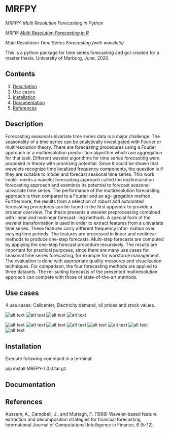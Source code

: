 # MRFPY
*MRFPY: Multi Resolution Forecasting in Python*

*MRFR: [Multi Resolution Forecasting in R](https://github.com/Quirinms/MRFR)*

*Multi Resolution Time Series Forecasting (with wavelets)*

This is a python package for time series forecasting and got created for a master thesis, University of Marburg, June, 2020.

## Contents

1. [Description](#description)
2. [Use cases](#use-cases)
3. [Installation](#installation)
4. [Documentation](#documentation)
5. [References](#references)

## Description

Forecasting seasonal univariate time series data is a major challenge. The seasonality
of a time series can be analytically investigated with Fourier or multiresolution theory.
There are forecasting procedures using a Fourier approach or a multiresolution predic-
tion algorithm which use aggregation for that task. Different wavelet algorithms for
time series forecasting were proposed in theory with promising potential. Since it could
be shown that wavelets recognize time localized frequency components, the question
is if they are suitable to model and forecast seasonal time series. This work imple-
ments a wavelet forecasting approach called the multiresolution forecasting approach
and examines its potential to forecast seasonal univariate time series. The performance
of the multiresolution forecasting approach is then compared to a Fourier and an ag-
gregation method. Furthermore, the results from a selection of robust and automated
forecasting procedures can be found in the first appendix to provide a broader overview.
The thesis presents a wavelet preprocessing combined with linear and nonlinear forecast-
ing methods. A special form of the wavelet transformation is used in order to extract
features from a univariate time series. These features carry different frequency infor-
mation over varying time periods. The features are processed in linear and nonlinear
methods to produce one-step forecasts. Multi-step forecasts are computed by applying
the one-step forecast procedure recursively.
The results are important for practical purposes, since there are many use cases for
seasonal time series forecasting, for example for workforce management.
The evaluation is done with appropriate quality measures and visualization techniques.
For comparison, the four forecasting methods are applied to three datasets. The re-
sulting forecasts of the presented multiresolution approach can compete with those of
state-of-the-art methods.

## Use cases

4 use cases: Callcenter, Electricity demand, oil prices and stock values.

![alt text](https://github.com/Quirinms/MRFPY/blob/master/Callcenter.png)
![alt text](https://github.com/Quirinms/MRFPY/blob/master/Electricity.png)
![alt text](https://github.com/Quirinms/MRFPY/blob/master/Prices.png)
![alt text](https://github.com/Quirinms/MRFPY/blob/master/Stox.png)

![alt text](https://github.com/Quirinms/MRFPY/blob/master/Callcenter_SMAPE_Reference_Horizon_1.png)
![alt text](https://github.com/Quirinms/MRFPY/blob/master/Callcenter_SMAPE_Reference_From_1_To_14.png)
![alt text](https://github.com/Quirinms/MRFPY/blob/master/Entsoe_SMAPE_Reference_From_1_To_14.png)
![alt text](https://github.com/Quirinms/MRFPY/blob/master/Entsoe_SMAPE_Reference_Horizon_1.png)
![alt text](https://github.com/Quirinms/MRFPY/blob/master/SAP500_SMAPE_Reference_From_1_To_14.png)
![alt text](https://github.com/Quirinms/MRFPY/blob/master/SAP500_SMAPE_Reference_Horizon_1.png)
![alt text](https://github.com/Quirinms/MRFPY/blob/master/SEP_SMAPE_Reference_From_1_To_14.png)
![alt text](https://github.com/Quirinms/MRFPY/blob/master/SEP_SMAPE_Reference_Horizon_1.png)


## Installation

Execute following command in a terminal:

pip install MRFPY-1.0.0.tar.gz

## Documentation



## References

Aussem,  A.,  Campbell,  J.,  and  Murtagh,  F.  (1998)  Wavelet-based  feature extraction    and    decomposition    strategies    for    financial    forecasting, International Journal of Computational Intelligence in Finance, 6 (5-12).



